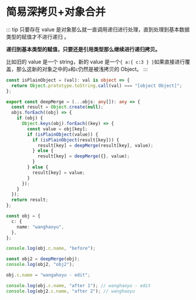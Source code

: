 # 简易深拷贝+对象合并

::: tip
只要存在 value 是对象那么就一直调用递归进行处理，直到处理到基本数据类型的赋值才不进行递归
。

**递归到基本类型的赋值，只要还是引用类型那么继续进行递归拷贝。**

比如旧的 value 是一个 string，新的 value 是一个`{ a:{ c:3 } }`如果直接进行覆盖，那么这新的对象之中的`a`和`c`仍然是被浅拷贝的 Object。
:::

```ts
const isPlainObject = (val): val is object => {
  return Object.prototype.toString.call(val) === "[object Object]";
};

export const deepMerge = (...objs: any[]): any => {
  const result = Object.create(null);
  objs.forEach((obj) => {
    if (obj) {
      Object.keys(obj).forEach((key) => {
        const value = obj[key];
        if (isPlainObject(value)) {
          if (isPlainObject(result[key])) {
            result[key] = deepMerge(result[key], value);
          } else {
            result[key] = deepMerge({}, value);
          }
        } else {
          result[key] = value;
        }
      });
    }
  });
  return result;
};

const obj = {
  c: {
    name: "wanghaoyu",
  },
};

console.log(obj.c.name, "before");

const obj2 = deepMerge(obj);
console.log(obj2, "obj2");

obj.c.name = "wangahoyu - edit";

console.log(obj.c.name, "after 1"); // wanghaoyu - edit
console.log(obj2.c.name, "after 2"); // wanghaoyu
```
